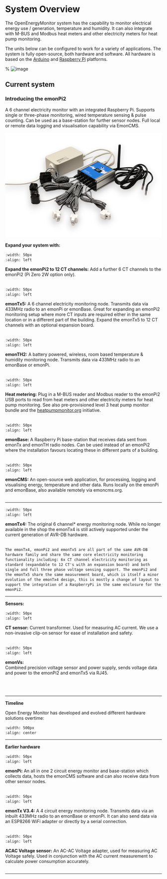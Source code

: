 # System Overview

The OpenEnergyMonitor system has the capability to monitor electrical energy use / generation, temperature and humidity. It can also integrate with M-BUS and Modbus heat meters and other electricity meters for heat pump monitoring.

The units below can be configured to work for a variety of applications. The system is fully open-source, both hardware and software. All hardware is based on the [Arduino](http://www.arduino.cc/) and [Raspberry Pi](http://raspberrypi.org) platforms.

% ![image](img/oemfpsystemdiagram.png)

## Current system 

### Introducing the emonPi2

A 6 channel electricity monitor with an integrated Raspberry Pi. Supports single or three-phase monitoring, wired temperature sensing & pulse counting. Can be used as a base-station for further sensor nodes. Full local or remote data logging and visualisation capability via EmonCMS. 

![emonPi2_complete_kit__77966.jpg](img/emonPi2_complete_kit__77966.jpg)

**Expand your system with:**

```{image} img/ctsensor.png
:width: 50px
:align: left
```
**Expand the emonPi2 to 12 CT channels:** Add a further 6 CT channels to the emonPi2 (Pi Zero 2W option only).<br><br>

```{image} img/emontx5-min.png
:width: 50px
:align: left
```

**emonTx5:** A 6 channel electricity monitoring node. Transmits data via 433MHz radio to an emonPi or emonBase. Great for expanding an emonPi2 monitoring setup where more CT inputs are required either in the same location or in a different part of the building. Expand the emonTx5 to 12 CT channels with an optional expansion board.<br><br>

```{image} img/emonth-min.png
:width: 50px
:align: left
```
**emonTH2:** A battery powered, wireless, room based temperature & humidity monitoring node. Transmits data via 433MHz radio to an emonBase or emonPi.<br><br>

```{image} img/heatmeter-min.png
:width: 50px
:align: left
```
**Heat metering:** Plug in a M-BUS reader and Modbus reader to the emonPi2 USB ports to read from heat meters and other electricity meters for heat pump monitoring. See also pre-provisioned level 3 heat pump monitor bundle and the [heatpumpmonitor.org](https://heatpumpmonitor.org/) initiative.<br><br>

```{image} img/emonbase-min.png
:width: 50px
:align: left
```
**emonBase:** A Raspberry Pi base-station that receives data sent from emonTx and emonTH radio nodes. Can be used instead of an emonPi2 where the installation favours locating these in different parts of a building.<br><br>

```{image} img/emoncms-min.png
:width: 50px
:align: left
```
**emonCMS:** An open-source web application, for processing, logging and visualising energy, temperature and other data. Runs locally on the emonPi and emonBase, also available remotely via emoncms.org.
<br><br>

---

```{image} img/emontx4-min.png
:width: 50px
:align: left
```

**emonTx4:** The original 6 channel* energy monitoring node. While no longer available in the shop the emonTx4 is still actively supported under the current generation of AVR-DB hardware.<br><br>

```{tip}
The emonTx4, emonPi2 and emonTx5 are all part of the same AVR-DB hardware family and share the same core electricity monitoring functionality including: 6x CT channel electricity monitoring as standard (expandable to 12 CT's with an expansion board) and both single and full three phase voltage sensing support. The emonPi2 and the emonTx5 share the same measurement board, which is itself a minor evolution of the emonTx4 design, this is mostly a change of layout to support the integration of a RaspberryPi in the same enclosure for the emonPi2.
```

---

**Sensors:**


```{image} img/ctsensor.png
:width: 50px
:align: left
```
**CT sensor:** Current transformer. Used for measuring AC current. We use a non-invasive clip-on sensor for ease of installation and safety.
<br><br>

```{image} img/emonVs-min.png
:width: 50px
:align: left
```
**emonVs:**<br>Combined precision voltage sensor and power supply, sends voltage data and power to the emonPi2 and emonTx5 via RJ45.<br><br>
<br><br>

---

<p><b>Timeline</b></p>

Open Energy Monitor has developed and evolved different hardware solutions overtime:

```{image} img/timeline.png
:width: 500px
:align: center
```

<!-- 
Invisible section: Contains source code for the image above using https://playground.diagram.codes/d/timeline
    width=700
    "2010-2011": "emonTx1️"
    "March 2012": "emonTx2\nemonGLCD\nemonBase"
    "April 2012": "First Heat\nPump\napplication\n♨️"
    "October 2012": "NanodeRF"
    "November 2013": "emonTx3 v3.2\emonTHv1/EmonTX Shield"
    "February 2015": "RFM69Pi3"
    "April 2015": "emonPi1"
    "2016": "emonTx3 v3.4"
    "November 2016": "emonTH2"
    "~2017": "OpenEVSE\nEmonVSE\n🚙"
    "October 2017": "IotaWatt"
    "March 2020": "OVMS"
    "November 2022": "emonTx4"
    "December 2023": "emonPi2"
    "Future": "🔮"
    "Summer 2024": "emonTx5"
    "2025": "emonPi3 & emonTx6" 
-->

---

<p><b>Earlier hardware</b></p>

```{image} img/emonpi-min.png
:width: 50px
:align: left
```
**emonPi:** An all in one 2 circuit energy monitor and base-station which collects data, hosts the emonCMS software and can also receive data from other sensor nodes.<br><br>

```{image} img/emontx-min.png
:width: 50px
:align: left
```
**emonTx V3.4:** A 4 circuit energy monitoring node. Transmits data via an inbuilt 433MHz radio to an emonBase or emonPi. It can also send data via an ESP8266 WiFi adapter or directly by a serial connection.<br><br>

```{image} img/voltagesensor.png
:width: 50px
:align: left
```
**ACAC Voltage sensor:** An AC-AC Voltage adapter, used for measuring AC Voltage safely. Used in conjunction with the AC current measurement to calculate power consumption accurately.
<br><br>

---

<!--
## Example configurations


**emonTx + emonBase**<br>
Separate sensor node and base station linked by 433MHz radio, 4x CT sensor inputs, 1x ACAC Voltage sensor input, temperature and pulse input. RaspberryPi Base station with emonCMS for local data logging. Wifi or Ethernet connectivity. Applications: Home solar, consumption, multiple circuits, 3-phase.

![image](img/emontxandbase.png)

*New 2019: emonTx firmware supports higher accuracy continuous monitoring.*

**[Installation Guide](/setup/install-emontx)** \| **[emonTx Technical](/technical/emontx)**<br> **View in Shop: [emonTx](https://shop.openenergymonitor.com/emontx-v3-electricity-monitoring-transmitter/) & [emonBase](https://shop.openenergymonitor.com/emonbase-web-connected-base-station/)**

---

**emonTx + ESP8266 WiFi**<br>
Using and ESP8266 WiFi Adapter the emonTx can send data directly to a remote emonCMS server such as emoncms.org. It is also possible to use an ESP8266 WiFi adapter with an emonTx to send data to an emonPi or emonBase to improve reliability where 433MHz is not sufficient.

![image](img/emontx.png)

*Note: Without local data logging this approach can incur additional service costs via the remote server.*

**[Installation Guide](/setup/esp8266-adapter-emontx/)** \| **[emonTx Technical](/technical/emontx)**<br>**View in Shop: [emonTx + WiFi Adapter](https://shop.openenergymonitor.com/emontx-wifi-adapter-1/)**

---

**emonPi**<br>
All in one energy monitor. 2x CT sensor inputs, 1x ACAC Voltage sensor input, temperature and pulse input, LCD Display. Integrated RaspberryPi with emonCMS for local data logging. Wifi or Ethernet connectivity. Designed for single phase home solar and monitoring energy consumption.

![image](img/emonpi.png)

**[Installation Guide](/setup/install)** \| **[emonPi Technical](/technical/emonpi)** \| **[View in Shop](https://shop.openenergymonitor.com/emonpi-3/)**

---

**emonTx + emonPi**<br>
It also possible to add one or more emonTx units to an emonPi to gain additional CT sensor inputs.

![image](img/emontxandemonpi.png)

*Note: sensor node transmit timing is not synchronised and so packet collisions increase with the number of nodes. In practice we recommend not more than 10 nodes per base station.*

**[emonPi Installation Guide](/setup/install) [+ Add Additional emonTx](/setup/emontx/)** \| **[emonPi Technical](/technical/emonpi)** \| **[View in Shop](https://shop.openenergymonitor.com/emonpi-3/)**

## Example Applications

- [Home Energy Monitor](/applications/home-energy/)
- [Solar PV](/applications/solar-pv/)
- [Heatpump Monitoring](/applications/heatpump/)

## Choosing a system configuration

**1. How many AC circuits do you wish to measure?**<br>
The basic emonPi configuration supports 2x CT sensor inputs. A basic emonTx + emonBase configuration supports 4x CT sensor inputs. Both configurations can be extended to increase the number of CT inputs by adding additional emonTx units (4x CT sensor inputs per emonTx).

**2. Is the system single phase or 3 phase?**<br>
Our units are primarily designed for single-phase operation, however the emonTx can be configured for 3 phase energy monitoring with 3-phase firmware. This firmware measures the current on all three phases but only voltage on the first phase. See [emonTx 3-Phase Firmware](https://github.com/openenergymonitor/emontx-3phase) for full details. An emonTx can support one set of 3-phase measurements, for applications requiring 3-phase measurement of multiple circuits e.g 3 phase SolarPV & Grid Import/Export, multiple emonTx units will be required.

**3. Do you have an AC Socket nearby for power supply and an ACAC Voltage sensor?**<br>
The emonPi requires an AC socket near the meter cabinet both for power and to provide an AC voltage signal. The emonTx also gives best results if used with an AC voltage sensor. If the meter location does not have an accessible AC socket and its not possible to install a socket; it is possible to power the emonTx with batteries and measure AC current only and calculate an approximate apparent power measurement. Select ['3 X AA Battery Holder' under the power supply section when buying an emonTx](https://shop.openenergymonitor.com/emontx-v3-electricity-monitoring-transmitter/) for this option. Note that the discreet sampling firmware will be installed which puts the emonTx to sleep between readings to extend battery life.

**4. Ethernet or WiFi for connectivity?**<br>
Both the emonPi and emonTx + emonBase systems support WiFi and Ethernet provided by the RaspberryPi. To use Ethernet with the emonPi, ethernet is required at the metering location. The emonTx + emonBase configuration allows for separation of the metering location and the base station which can be located next to your internet router.

**5. Number of room temperature and humidity sensors required**<br>
Both the emonPi and emonBase based systems support receiving data from up to 30 wireless 433MHz radio nodes, including multiple emontx units and emonTH temperature and humidity nodes.

**6. Wired temperature sensing with RJ45 DS18B20 sensors**<br>
Both the emonPi and emonTx support wired temperature sensing using the RJ45 socket. The emonTx includes a terminal block for DS18B20 sensors without the RJ45 plug. The terminal block can also be used for the pulse input.

**7. Pulse counting?**<br>
Both the emonPi and emonTx support a single pulse counting input using the RJ45 socket.

**8. How important is having a basestation status display to you?**<br>
The emonPi includes an LCD Display for easy access to the emonPi network IP address. This can simplify setup on networks where hostnames are unreliable. The emonBase does not include an LCD display and so requires either the hostname to work (e.g emonpi.local) or device detection using the routers device list or using tools such as [Fing Android](https://play.google.com/store/apps/details?id=com.overlook.android.fing&hl=en_GB) or [Fing iOS](https://itunes.apple.com/gb/app/fing-network-scanner/id430921107?mt=8).

For further Q&A you may find the [community forum FAQ](https://community.openenergymonitor.org/t/frequently-asked-questions/3005) useful.
-->
